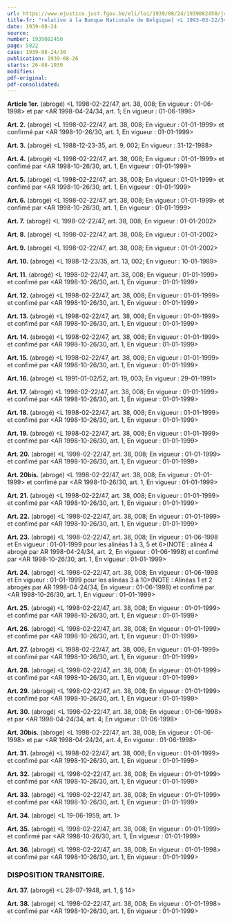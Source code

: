 ```yaml
---
url: https://www.ejustice.just.fgov.be/eli/loi/1939/08/24/1939082450/justel
title-fr: "relative à la Banque Nationale de Belgique] <L 1993-03-22/34, art. 122, 006; En vigueur : 1993-04-19> (NOTE : Consultation des versions antérieures à partir du 01-01-1987 et mise à jour au 28-03-1998) Voir modification(s)"
date: 1939-08-24
source:
number: 1939082450
page: 5822
case: 1939-08-24/30
publication: 1939-08-26
starts: 26-08-1939
modifies:
pdf-original:
pdf-consolidated:
---
```


**Article 1er.** (abrogé) <L 1998-02-22/47, art. 38, 008;  En vigueur :  01-06-1998> et par <AR 1998-04-24/34, art. 1;  En vigueur :  01-06-1998>

**Art. 2.** (abrogé) <L 1998-02-22/47, art. 38, 008;  En vigueur :  01-01-1999> et confirmé par <AR 1998-10-26/30, art. 1,  En vigueur :  01-01-1999>

**Art. 3.** (abrogé) <L 1988-12-23-35, art. 9, 002;  En vigueur :  31-12-1988>

**Art. 4.** (abrogé) <L 1998-02-22/47, art. 38, 008;  En vigueur :  01-01-1999> et confimé par <AR 1998-10-26/30, art. 1,  En vigueur :  01-01-1999>

**Art. 5.** (abrogé) <L 1998-02-22/47, art. 38, 008;  En vigueur :  01-01-1999> et confimé par <AR 1998-10-26/30, art. 1,  En vigueur :  01-01-1999>

**Art. 6.** (abrogé) <L 1998-02-22/47, art. 38, 008;  En vigueur :  01-01-1999> et confimé par <AR 1998-10-26/30, art. 1,  En vigueur :  01-01-1999>

**Art. 7.** (abrogé) <L 1998-02-22/47, art. 38, 008;  En vigueur :  01-01-2002>

**Art. 8.** (abrogé) <L 1998-02-22/47, art. 38, 008;  En vigueur :  01-01-2002>

**Art. 9.** (abrogé) <L 1998-02-22/47, art. 38, 008;  En vigueur :  01-01-2002>

**Art. 10.** (abrogé) <L 1988-12-23/35, art. 13, 002;  En vigueur :  10-01-1989>

**Art. 11.** (abrogé) <L 1998-02-22/47, art. 38, 008;  En vigueur :  01-01-1999> et confimé par <AR 1998-10-26/30, art. 1,  En vigueur :  01-01-1999>

**Art. 12.** (abrogé) <L 1998-02-22/47, art. 38, 008;  En vigueur :  01-01-1999> et confimé par <AR 1998-10-26/30, art. 1,  En vigueur :  01-01-1999>

**Art. 13.** (abrogé) <L 1998-02-22/47, art. 38, 008;  En vigueur :  01-01-1999> et confimé par <AR 1998-10-26/30, art. 1,  En vigueur :  01-01-1999>

**Art. 14.** (abrogé) <L 1998-02-22/47, art. 38, 008;  En vigueur :  01-01-1999> et confimé par <AR 1998-10-26/30, art. 1,  En vigueur :  01-01-1999>

**Art. 15.** (abrogé) <L 1998-02-22/47, art. 38, 008;  En vigueur :  01-01-1999> et confimé par <AR 1998-10-26/30, art. 1,  En vigueur :  01-01-1999>

**Art. 16.** (abrogé) <L 1991-01-02/52, art. 19, 003;  En vigueur :  29-01-1991>

**Art. 17.** (abrogé) <L 1998-02-22/47, art. 38, 008;  En vigueur :  01-01-1999> et confimé par <AR 1998-10-26/30, art. 1,  En vigueur :  01-01-1999>

**Art. 18.** (abrogé) <L 1998-02-22/47, art. 38, 008;  En vigueur :  01-01-1999> et confimé par <AR 1998-10-26/30, art. 1,  En vigueur :  01-01-1999>

**Art. 19.** (abrogé) <L 1998-02-22/47, art. 38, 008;  En vigueur :  01-01-1999> et confimé par <AR 1998-10-26/30, art. 1,  En vigueur :  01-01-1999>

**Art. 20.** (abrogé) <L 1998-02-22/47, art. 38, 008;  En vigueur :  01-01-1999> et confimé par <AR 1998-10-26/30, art. 1,  En vigueur :  01-01-1999>

**Art. 20bis.** (abrogé) <L 1998-02-22/47, art. 38, 008;  En vigueur :  01-01-1999> et confimé par <AR 1998-10-26/30, art. 1,  En vigueur :  01-01-1999>

**Art. 21.** (abrogé) <L 1998-02-22/47, art. 38, 008;  En vigueur :  01-01-1999> et confimé par <AR 1998-10-26/30, art. 1,  En vigueur :  01-01-1999>

**Art. 22.** (abrogé) <L 1998-02-22/47, art. 38, 008;  En vigueur :  01-01-1999> et confimé par <AR 1998-10-26/30, art. 1,  En vigueur :  01-01-1999>

**Art. 23.** (abrogé) <L 1998-02-22/47, art. 38, 008;  En vigueur :  01-06-1998 et  En vigueur :  01-01-1999 pour les alinéas 1 à 3, 5 et 6>(NOTE : alinéa 4 abrogé par AR 1998-04-24/34, art. 2,  En vigueur :  01-06-1998) et confimé par <AR 1998-10-26/30, art. 1,  En vigueur :  01-01-1999>

**Art. 24.** (abrogé) <L 1998-02-22/47, art. 38, 008;  En vigueur :  01-06-1998 et  En vigueur :  01-01-1999 pour les alinéas 3 à 10>(NOTE : Alinéas 1 et 2 abrogés par AR 1998-04-24/34,  En vigueur :  01-06-1998) et confimé par <AR 1998-10-26/30, art. 1,  En vigueur :  01-01-1999>

**Art. 25.** (abrogé) <L 1998-02-22/47, art. 38, 008;  En vigueur :  01-01-1999> et confimé par <AR 1998-10-26/30, art. 1,  En vigueur :  01-01-1999>

**Art. 26.** (abrogé) <L 1998-02-22/47, art. 38, 008;  En vigueur :  01-01-1999> et confimé par <AR 1998-10-26/30, art. 1,  En vigueur :  01-01-1999>

**Art. 27.** (abrogé) <L 1998-02-22/47, art. 38, 008;  En vigueur :  01-01-1999> et confimé par <AR 1998-10-26/30, art. 1,  En vigueur :  01-01-1999>

**Art. 28.** (abrogé) <L 1998-02-22/47, art. 38, 008;  En vigueur :  01-01-1999> et confimé par <AR 1998-10-26/30, art. 1,  En vigueur :  01-01-1999>

**Art. 29.** (abrogé) <L 1998-02-22/47, art. 38, 008;  En vigueur :  01-01-1999> et confimé par <AR 1998-10-26/30, art. 1,  En vigueur :  01-01-1999>

**Art. 30.** (abrogé) <L 1998-02-22/47, art. 38, 008;  En vigueur :  01-06-1998> et par <AR 1998-04-24/34, art. 4;  En vigueur :  01-06-1998>

**Art. 30bis.** (abrogé) <L 1998-02-22/47, art. 38, 008;  En vigueur :  01-06-1998> et par <AR 1998-04-24/24, art. 4,  En vigueur :  01-06-1998>

**Art. 31.** (abrogé) <L 1998-02-22/47, art. 38, 008;  En vigueur :  01-01-1999> et confimé par <AR 1998-10-26/30, art. 1,  En vigueur :  01-01-1999>

**Art. 32.** (abrogé) <L 1998-02-22/47, art. 38, 008;  En vigueur :  01-01-1999> et confimé par <AR 1998-10-26/30, art. 1,  En vigueur :  01-01-1999>

**Art. 33.** (abrogé) <L 1998-02-22/47, art. 38, 008;  En vigueur :  01-01-1999> et confimé par <AR 1998-10-26/30, art. 1,  En vigueur :  01-01-1999>

**Art. 34.** (abrogé) <L 19-06-1959, art. 1>

**Art. 35.** (abrogé) <L 1998-02-22/47, art. 38, 008;  En vigueur :  01-01-1999> et confirmé par <AR 1998-10-26/30, art. 1,  En vigueur :  01-01-1999>

**Art. 36.** (abrogé) <L 1998-02-22/47, art. 38, 008;  En vigueur :  01-01-1998> et confimé par <AR 1998-10-26/30, art. 1,  En vigueur :  01-01-1999>

### DISPOSITION TRANSITOIRE.

**Art. 37.** (abrogé) <L 28-07-1948, art. 1, § 14>

**Art. 38.** (abrogé) <L 1998-02-22/47, art. 38, 008;  En vigueur :  01-01-1998> et confimé par <AR 1998-10-26/30, art. 1,  En vigueur :  01-01-1999>
